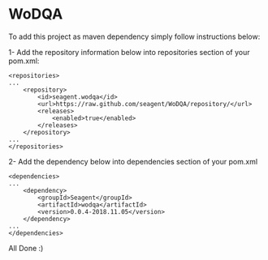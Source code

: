# WoDQA

To add this project as maven dependency simply follow instructions below:

1- Add the repository information below into repositories section of your pom.xml:

	<repositories>
	...
		<repository>
			<id>seagent.wodqa</id>
			<url>https://raw.github.com/seagent/WoDQA/repository/</url>
			<releases>
				<enabled>true</enabled>
			</releases>
		</repository>
	...
	</repositories>
	
2- Add the dependency below into dependencies section of your pom.xml

	<dependencies>
	...
		<dependency>
			<groupId>Seagent</groupId>
			<artifactId>wodqa</artifactId>
			<version>0.0.4-2018.11.05</version>
		</dependency>
	...
	</dependencies>


All Done :)
